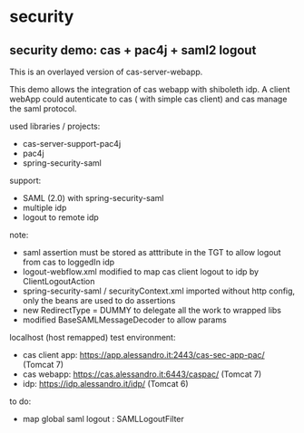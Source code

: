 security
========

<h2>security demo: cas + pac4j + saml2 logout</h2>


This is an overlayed version of cas-server-webapp.

This demo allows the integration of cas webapp with shiboleth idp.
A client webApp could autenticate to cas ( with simple cas client) and cas manage the saml protocol.


used libraries / projects:

- cas-server-support-pac4j
- pac4j
- spring-security-saml


support:

- SAML (2.0) with spring-security-saml
- multiple idp
- logout to remote idp 


note:

- saml assertion must be stored as atttribute in the TGT to allow logout from cas to loggedIn idp
- logout-webflow.xml modified to map cas client logout to idp by ClientLogoutAction
- spring-security-saml / securityContext.xml imported without http config, only the beans are used to do assertions
- new RedirectType = DUMMY   to delegate all the work to wrapped libs
- modified BaseSAMLMessageDecoder to allow params


localhost (host remapped) test environment:

- cas client app: https://app.alessandro.it:2443/cas-sec-app-pac/   (Tomcat 7)
- cas webapp: https://cas.alessandro.it:6443/caspac/   (Tomcat 7)
- idp: https://idp.alessandro.it/idp/   (Tomcat 6)

 
to do:

- map global saml logout : SAMLLogoutFilter


